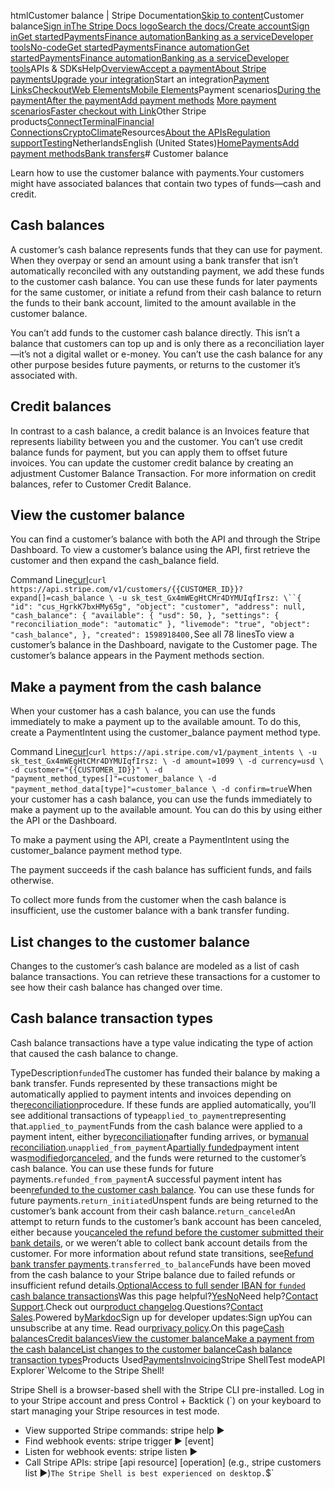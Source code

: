 htmlCustomer balance | Stripe Documentation[Skip to content](#main-content)Customer balance[Sign in](https://dashboard.stripe.com/login?redirect=https%3A%2F%2Fdocs.stripe.com%2Fpayments%2Fcustomer-balance)[The Stripe Docs logo](/)[Search the docs/](#)[Create account](https://dashboard.stripe.com/register)[Sign in](https://dashboard.stripe.com/login?redirect=https%3A%2F%2Fdocs.stripe.com%2Fpayments%2Fcustomer-balance)[Get started](/get-started)[Payments](/payments)[Finance automation](/finance-automation)[Banking as a service](/financial-services)[Developer tools](/development)[No-code](/no-code)[Get started](/get-started)[Payments](/payments)[Finance automation](/finance-automation)[](#)[Get started](/get-started)[Payments](/payments)[Finance automation](/finance-automation)[Banking as a service](/financial-services)[Developer tools](/development)[](#)APIs & SDKsHelp[Overview](/docs/payments)[Accept a payment](#)[About Stripe payments](#)[Upgrade your integration](/docs/payments/upgrades)Start an integration[Payment Links](#)[Checkout](#)[Web Elements](#)[Mobile Elements](#)Payment scenarios[During the payment](#)[After the payment](#)[Add payment methods](#)
[More payment scenarios](#)[Faster checkout with Link](#)Other Stripe products[Connect](#)[Terminal](#)[Financial Connections](#)[Crypto](#)[Climate](#)Resources[About the APIs](#)[Regulation support](#)[Testing](/docs/testing)NetherlandsEnglish (United States)[](#)[](#)[Home](/docs)[Payments](/docs/payments)[Add payment methods](/docs/payments/payment-methods/overview)[Bank transfers](/docs/payments/bank-transfers)# Customer balance

Learn how to use the customer balance with payments.Your customers might have associated balances that contain two types of funds—cash and credit.

## Cash balances

A customer’s cash balance represents funds that they can use for payment. When they overpay or send an amount using a bank transfer that isn’t automatically reconciled with any outstanding payment, we add these funds to the customer cash balance. You can use these funds for later payments for the same customer, or initiate a refund from their cash balance to return the funds to their bank account, limited to the amount available in the customer balance.

You can’t add funds to the customer cash balance directly. This isn’t a balance that customers can top up and is only there as a reconciliation layer—it’s not a digital wallet or e-money. You can’t use the cash balance for any other purpose besides future payments, or returns to the customer it’s associated with.

## Credit balances

In contrast to a cash balance, a credit balance is an Invoices feature that represents liability between you and the customer. You can’t use credit balance funds for payment, but you can apply them to offset future invoices. You can update the customer credit balance by creating an adjustment Customer Balance Transaction. For more information on credit balances, refer to Customer Credit Balance.

## View the customer balance

You can find a customer’s balance with both the API and through the Stripe Dashboard. To view a customer’s balance using the API, first retrieve the customer and then expand the cash_balance field.

Command Line[curl](#)`curl https://api.stripe.com/v1/customers/{{CUSTOMER_ID}}?expand[]=cash_balance \
  -u sk_test_Gx4mWEgHtCMr4DYMUIqfIrsz: \``{
  "id": "cus_HgrkK7bxHMy65g",
  "object": "customer",
  "address": null,
  "cash_balance": {
    "available": {
        "usd": 50,
    },
    "settings": {
      "reconciliation_mode": "automatic"
    },
    "livemode": "true",
    "object": "cash_balance",
  },
  "created": 1598918400,`See all 78 linesTo view a customer’s balance in the Dashboard, navigate to the Customer page. The customer’s balance appears in the Payment methods section.

## Make a payment from the cash balance

When your customer has a cash balance, you can use the funds immediately to make a payment up to the available amount. To do this, create a PaymentIntent using the customer_balance payment method type.

Command Line[curl](#)`curl https://api.stripe.com/v1/payment_intents \
  -u sk_test_Gx4mWEgHtCMr4DYMUIqfIrsz: \
  -d amount=1099 \
  -d currency=usd \
  -d customer="{{CUSTOMER_ID}}" \
  -d "payment_method_types[]"=customer_balance \
  -d "payment_method_data[type]"=customer_balance \
  -d confirm=true`When your customer has a cash balance, you can use the funds immediately to make a payment up to the available amount. You can do this by using either the API or the Dashboard.

To make a payment using the API, create a PaymentIntent using the customer_balance payment method type.

The payment succeeds if the cash balance has sufficient funds, and fails otherwise.

To collect more funds from the customer when the cash balance is insufficient, use the customer balance with a bank transfer funding.

## List changes to the customer balance

Changes to the customer’s cash balance are modeled as a list of cash balance transactions. You can retrieve these transactions for a customer to see how their cash balance has changed over time.

## Cash balance transaction types

Cash balance transactions have a type value indicating the type of action that caused the cash balance to change.

TypeDescription`funded`The customer has funded their balance by making a bank transfer. Funds represented by these transactions might be automatically applied to payment intents and invoices depending on the[reconciliation](/payments/customer-balance/reconciliation)procedure. If these funds are applied automatically, you’ll see additional transactions of type`applied_to_payment`representing that.`applied_to_payment`Funds from the cash balance were applied to a payment intent, either by[reconciliation](/payments/customer-balance/reconciliation#cash-automatic-reconciliation)after funding arrives, or by[manual reconciliation](/payments/customer-balance/reconciliation#cash-manual-reconciliation).`unapplied_from_payment`A[partially funded](/payments/bank-transfers/accept-a-payment?payment-ui=direct-api#handling-underpayments-and-overpayments)payment intent was[modified](/api/payment_intents/update)or[canceled](/api/payment_intents/cancel), and the funds were returned to the customer’s cash balance. You can use these funds for future payments.`refunded_from_payment`A successful payment intent has been[refunded to the customer cash balance](/payments/customer-balance/refunding#refund-customer-balance-payment-customer-balance). You can use these funds for future payments.`return_initiated`Unspent funds are being returned to the customer’s bank account from their cash balance.`return_canceled`An attempt to return funds to the customer’s bank account has been canceled, either because you[canceled the refund before the customer submitted their bank details](/payments/customer-balance/refunding#create-return-dashboard-cancel), or we weren’t able to collect bank account details from the customer. For more information about refund state transitions, see[Refund bank transfer payments](/payments/customer-balance/refunding#refund-customer-balance-payment-bank-account).`transferred_to_balance`Funds have been moved from the cash balance to your Stripe balance due to failed refunds or insufficient refund details.[OptionalAccess to full sender IBAN for `funded` cash balance transactions](#access-full-sender-iban)Was this page helpful?[Yes](#)[No](#)Need help?[Contact Support](https://support.stripe.com/).Check out our[product changelog](https://stripe.com/blog/changelog).Questions?[Contact Sales](https://stripe.com/contact/sales).Powered by[Markdoc](https://markdoc.dev)Sign up for developer updates:Sign upYou can unsubscribe at any time. Read our[privacy policy](https://stripe.com/privacy).On this page[Cash balances](#cash)[Credit balances](#credit)[View the customer balance](#view-balance)[Make a payment from the cash balance](#make-cash-payment)[List changes to the customer balance](#cash-balance-transactions)[Cash balance transaction types](#types)Products Used[Payments](/payments)[Invoicing](/invoicing)Stripe ShellTest modeAPI Explorer[](https://stripe.com/docs/stripe-cli#install)`Welcome to the Stripe Shell!

Stripe Shell is a browser-based shell with the Stripe CLI pre-installed. Log in to your
Stripe account and press Control + Backtick (`) on your keyboard to start managing your Stripe
resources in test mode.

- View supported Stripe commands: stripe help ▶️
- Find webhook events: stripe trigger ▶️ [event]
- Listen for webhook events: stripe listen ▶
- Call Stripe APIs: stripe [api resource] [operation] (e.g., stripe customers list ▶️)`The Stripe Shell is best experienced on desktop.`$`